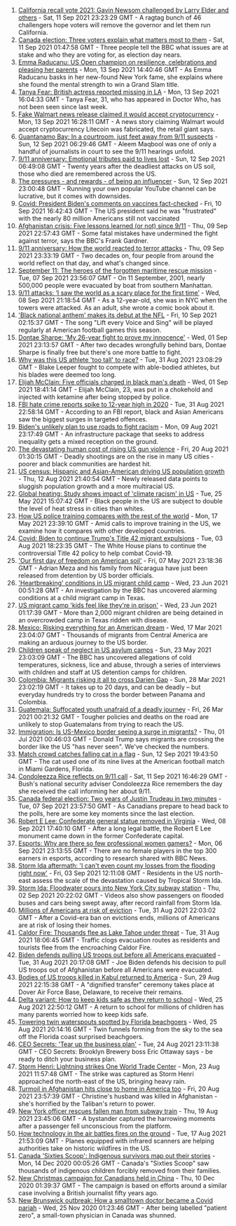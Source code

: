 1. [California recall vote 2021: Gavin Newsom challenged by Larry Elder and others](https://www.bbc.co.uk/news/world-us-canada-58504324?at_medium=RSS&at_campaign=KARANGA) - Sat, 11 Sep 2021 23:23:29 GMT - A ragtag bunch of 46 challengers hope voters will remove the governor and let them run California.
2. [Canada election: Three voters explain what matters most to them](https://www.bbc.co.uk/news/world-us-canada-58523450?at_medium=RSS&at_campaign=KARANGA) - Sat, 11 Sep 2021 01:47:58 GMT - Three people tell the BBC what issues are at stake and who they are voting for, as election day nears.
3. [Emma Raducanu: US Open champion on resilience, celebrations and pleasing her parents](https://www.bbc.co.uk/sport/tennis/58545870?at_medium=RSS&at_campaign=KARANGA) - Mon, 13 Sep 2021 14:40:46 GMT - As Emma Raducanu basks in her new-found New York fame, she explains where she found the mental strength to win a Grand Slam title.
4. [Tanya Fear: British actress reported missing in LA](https://www.bbc.co.uk/news/entertainment-arts-58543496?at_medium=RSS&at_campaign=KARANGA) - Mon, 13 Sep 2021 16:04:33 GMT - Tanya Fear, 31, who has appeared in Doctor Who, has not been seen since last week.
5. [Fake Walmart news release claimed it would accept cryptocurrency](https://www.bbc.co.uk/news/technology-58545944?at_medium=RSS&at_campaign=KARANGA) - Mon, 13 Sep 2021 16:28:11 GMT - A news story claiming Walmart would accept cryptocurrency Litecoin was fabricated, the retail giant says.
6. [Guantanamo Bay: In a courtroom, just feet away from 9/11 suspects](https://www.bbc.co.uk/news/world-latin-america-58527700?at_medium=RSS&at_campaign=KARANGA) - Sun, 12 Sep 2021 06:29:46 GMT - Aleem Maqbool was one of only a handful of journalists in court to see the 9/11 hearings unfold.
7. [9/11 anniversary: Emotional tributes paid to lives lost](https://www.bbc.co.uk/news/world-us-canada-58530073?at_medium=RSS&at_campaign=KARANGA) - Sun, 12 Sep 2021 06:49:08 GMT - Twenty years after the deadliest attacks on US soil, those who died are remembered across the US.
8. [The pressures - and rewards - of being an influencer](https://www.bbc.co.uk/news/business-58487905?at_medium=RSS&at_campaign=KARANGA) - Sun, 12 Sep 2021 23:00:48 GMT - Running your own popular YouTube channel can be lucrative, but it comes with downsides.
9. [Covid: President Biden's comments on vaccines fact-checked](https://www.bbc.co.uk/news/58516873?at_medium=RSS&at_campaign=KARANGA) - Fri, 10 Sep 2021 16:42:43 GMT - The US president said he was "frustrated" with the nearly 80 million Americans still not vaccinated
10. [Afghanistan crisis: Five lessons learned (or not) since 9/11](https://www.bbc.co.uk/news/world-asia-58502199?at_medium=RSS&at_campaign=KARANGA) - Thu, 09 Sep 2021 22:57:43 GMT - Some fatal mistakes have undermined the fight against terror, says the BBC's Frank Gardner.
11. [9/11 anniversary: How the world reacted to terror attacks](https://www.bbc.co.uk/news/world-us-canada-58509703?at_medium=RSS&at_campaign=KARANGA) - Thu, 09 Sep 2021 23:33:19 GMT - Two decades on, four people from around the world reflect on that day, and what's changed since.
12. [September 11: The heroes of the forgotten maritime rescue mission](https://www.bbc.co.uk/news/world-us-canada-58463014?at_medium=RSS&at_campaign=KARANGA) - Tue, 07 Sep 2021 23:56:07 GMT - On 11 September, 2001, nearly 500,000 people were evacuated by boat from southern Manhattan.
13. [9/11 attacks: ‘I saw the world as a scary place for the first time’](https://www.bbc.co.uk/news/world-us-canada-58496145?at_medium=RSS&at_campaign=KARANGA) - Wed, 08 Sep 2021 21:18:54 GMT - As a 12-year-old, she was in NYC when the towers were attacked. As an adult, she wrote a comic book about it.
14. ['Black national anthem' makes its debut at the NFL](https://www.bbc.co.uk/news/world-us-canada-58482970?at_medium=RSS&at_campaign=KARANGA) - Fri, 10 Sep 2021 02:15:37 GMT - The song "Lift every Voice and Sing" will be played regularly at American football games this season.
15. [Dontae Sharpe: 'My 26-year fight to prove my innocence'](https://www.bbc.co.uk/news/world-us-canada-58413322?at_medium=RSS&at_campaign=KARANGA) - Wed, 01 Sep 2021 23:13:57 GMT - After two decades wrongfully behind bars, Dontae Sharpe is finally free but there's one more battle to fight.
16. [Why was this US athlete 'too tall' to race?](https://www.bbc.co.uk/news/disability-58398944?at_medium=RSS&at_campaign=KARANGA) - Tue, 31 Aug 2021 23:08:29 GMT - Blake Leeper fought to compete with able-bodied athletes, but his blades were deemed too long.
17. [Elijah McClain: Five officials charged in black man's death](https://www.bbc.co.uk/news/world-us-canada-58414183?at_medium=RSS&at_campaign=KARANGA) - Wed, 01 Sep 2021 18:41:14 GMT - Elijah McClain, 23, was put in a chokehold and injected with ketamine after being stopped by police.
18. [FBI hate crime reports spike to 12-year high in 2020](https://www.bbc.co.uk/news/world-us-canada-58402839?at_medium=RSS&at_campaign=KARANGA) - Tue, 31 Aug 2021 22:58:14 GMT - According to an FBI report, black and Asian Americans saw the biggest surges in targeted offences.
19. [Biden's unlikely plan to use roads to fight racism](https://www.bbc.co.uk/news/world-us-canada-58106414?at_medium=RSS&at_campaign=KARANGA) - Mon, 09 Aug 2021 23:17:49 GMT - An infrastructure package that seeks to address inequality gets a mixed reception on the ground.
20. [The devastating human cost of rising US gun violence](https://www.bbc.co.uk/news/world-us-canada-58207384?at_medium=RSS&at_campaign=KARANGA) - Fri, 20 Aug 2021 01:30:15 GMT - Deadly shootings are on the rise in many US cities - poorer and black communities are hardest hit.
21. [US census: Hispanic and Asian-American driving US population growth](https://www.bbc.co.uk/news/world-us-canada-58195166?at_medium=RSS&at_campaign=KARANGA) - Thu, 12 Aug 2021 21:40:54 GMT - Newly released data points to sluggish population growth and a more multiracial US.
22. [Global heating: Study shows impact of 'climate racism' in US](https://www.bbc.co.uk/news/science-environment-57235904?at_medium=RSS&at_campaign=KARANGA) - Tue, 25 May 2021 15:07:42 GMT - Black people in the US are subject to double the level of heat stress in cities than whites.
23. [How US police training compares with the rest of the world](https://www.bbc.co.uk/news/world-us-canada-56834733?at_medium=RSS&at_campaign=KARANGA) - Mon, 17 May 2021 23:39:10 GMT - Amid calls to improve training in the US, we examine how it compares with other developed countries.
24. [Covid: Biden to continue Trump's Title 42 migrant expulsions](https://www.bbc.co.uk/news/world-us-canada-58077311?at_medium=RSS&at_campaign=KARANGA) - Tue, 03 Aug 2021 18:23:35 GMT - The White House plans to continue the controversial Title 42 policy to help combat Covid-19.
25. ['Our first day of freedom on American soil'](https://www.bbc.co.uk/news/world-us-canada-57022918?at_medium=RSS&at_campaign=KARANGA) - Fri, 07 May 2021 23:18:36 GMT - Adrian Meza and his family from Nicaragua have just been released from detention by US border officials.
26. ['Heartbreaking' conditions in US migrant child camp](https://www.bbc.co.uk/news/world-us-canada-57561760?at_medium=RSS&at_campaign=KARANGA) - Wed, 23 Jun 2021 00:51:28 GMT - An investigation by the BBC has uncovered alarming conditions at a child migrant camp in Texas.
27. [US migrant camp 'kids feel like they're in prison'](https://www.bbc.co.uk/news/world-us-canada-57576306?at_medium=RSS&at_campaign=KARANGA) - Wed, 23 Jun 2021 01:17:39 GMT - More than 2,000 migrant children are being detained in an overcrowded camp in Texas ridden with disease.
28. [Mexico: Risking everything for an American dream](https://www.bbc.co.uk/news/world-us-canada-56432363?at_medium=RSS&at_campaign=KARANGA) - Wed, 17 Mar 2021 23:04:07 GMT - Thousands of migrants from Central America are making an arduous journey to the US border.
29. [Children speak of neglect in US asylum camps](https://www.bbc.co.uk/news/world-us-canada-57149721?at_medium=RSS&at_campaign=KARANGA) - Sun, 23 May 2021 23:03:09 GMT - The BBC has uncovered allegations of cold temperatures, sickness, lice and abuse, through a series of interviews with children and staff at US detention camps for children.
30. [Colombia: Migrants risking it all to cross Darien Gap](https://www.bbc.co.uk/news/world-latin-america-56544700?at_medium=RSS&at_campaign=KARANGA) - Sun, 28 Mar 2021 23:02:19 GMT - It takes up to 20 days, and can be deadly – but everyday hundreds try to cross the border between Panama and Colombia.
31. [Guatemala: Suffocated youth unafraid of a deadly journey](https://www.bbc.co.uk/news/world-latin-america-56260568?at_medium=RSS&at_campaign=KARANGA) - Fri, 26 Mar 2021 00:21:32 GMT - Tougher policies and deaths on the road are unlikely to stop Guatemalans from trying to reach the US.
32. [Immigration: Is US-Mexico border seeing a surge in migrants?](https://www.bbc.co.uk/news/57656959?at_medium=RSS&at_campaign=KARANGA) - Thu, 01 Jul 2021 00:46:03 GMT - Donald Trump says migrants are crossing the border like the US "has never seen". We've checked the numbers.
33. [Match crowd catches falling cat in a flag](https://www.bbc.co.uk/news/world-us-canada-58540023?at_medium=RSS&at_campaign=KARANGA) - Sun, 12 Sep 2021 19:43:50 GMT - The cat used one of its nine lives at the American football match in Miami Gardens, Florida.
34. [Condoleezza Rice reflects on 9/11 call](https://www.bbc.co.uk/news/world-us-canada-58529172?at_medium=RSS&at_campaign=KARANGA) - Sat, 11 Sep 2021 16:46:29 GMT - Bush's national security adviser Condoleezza Rice remembers the day she received the call informing her about 9/11.
35. [Canada federal election: Two years of Justin Trudeau in two minutes](https://www.bbc.co.uk/news/world-us-canada-58482593?at_medium=RSS&at_campaign=KARANGA) - Tue, 07 Sep 2021 23:57:50 GMT - As Canadians prepare to head back to the polls, here are some key moments since the last election.
36. [Robert E Lee: Confederate general statue removed in Virginia](https://www.bbc.co.uk/news/world-us-canada-58494291?at_medium=RSS&at_campaign=KARANGA) - Wed, 08 Sep 2021 17:40:10 GMT - After a long legal battle, the Robert E Lee monument came down in the former Confederate capital.
37. [Esports: Why are there so few professional women gamers?](https://www.bbc.co.uk/news/technology-58466374?at_medium=RSS&at_campaign=KARANGA) - Mon, 06 Sep 2021 23:13:55 GMT - There are no female players in the top 300 earners in esports, according to research shared with BBC News.
38. [Storm Ida aftermath: 'I can't even count my losses from the flooding right now'](https://www.bbc.co.uk/news/world-us-canada-58432047?at_medium=RSS&at_campaign=KARANGA) - Fri, 03 Sep 2021 12:11:08 GMT - Residents in the US north-east assess the scale of the devastation caused by Tropical Storm Ida.
39. [Storm Ida: Floodwater pours into New York City subway station](https://www.bbc.co.uk/news/world-us-canada-58418627?at_medium=RSS&at_campaign=KARANGA) - Thu, 02 Sep 2021 20:22:02 GMT - Videos also show passengers on flooded buses and cars being swept away, after record rainfall from Storm Ida.
40. [Millions of Americans at risk of eviction](https://www.bbc.co.uk/news/world-us-canada-58403607?at_medium=RSS&at_campaign=KARANGA) - Tue, 31 Aug 2021 22:03:02 GMT - After a Covid-era ban on evictions ends, millions of Americans are at risk of losing their homes.
41. [Caldor Fire: Thousands flee as Lake Tahoe under threat](https://www.bbc.co.uk/news/world-us-canada-58402381?at_medium=RSS&at_campaign=KARANGA) - Tue, 31 Aug 2021 18:06:45 GMT - Traffic clogs evacuation routes as residents and tourists flee from the encroaching Caldor Fire.
42. [Biden defends pulling US troops out before all Americans evacuated](https://www.bbc.co.uk/news/world-us-canada-58403601?at_medium=RSS&at_campaign=KARANGA) - Tue, 31 Aug 2021 20:17:08 GMT - Joe Biden defends his decision to pull US troops out of Afghanistan before all Americans were evacuated.
43. [Bodies of US troops killed in Kabul returned to America](https://www.bbc.co.uk/news/world-us-canada-58380339?at_medium=RSS&at_campaign=KARANGA) - Sun, 29 Aug 2021 22:15:38 GMT - A "dignified transfer" ceremony takes place at Dover Air Force Base, Delaware, to receive their remains.
44. [Delta variant: How to keep kids safe as they return to school](https://www.bbc.co.uk/news/world-us-canada-58208076?at_medium=RSS&at_campaign=KARANGA) - Wed, 25 Aug 2021 22:50:12 GMT - A return to school for millions of children has many parents worried how to keep kids safe.
45. [Towering twin waterspouts spotted by Florida beachgoers](https://www.bbc.co.uk/news/world-us-canada-58336868?at_medium=RSS&at_campaign=KARANGA) - Wed, 25 Aug 2021 20:14:16 GMT - Twin funnels forming from the sky to the sea off the Florida coast surprised beachgoers.
46. [CEO Secrets: 'Tear up the business plan'](https://www.bbc.co.uk/news/business-58316843?at_medium=RSS&at_campaign=KARANGA) - Tue, 24 Aug 2021 23:11:38 GMT - CEO Secrets: Brooklyn Brewery boss Eric Ottaway says - be ready to ditch your business plan.
47. [Storm Henri: Lightning strikes One World Trade Center](https://www.bbc.co.uk/news/world-us-canada-58304611?at_medium=RSS&at_campaign=KARANGA) - Mon, 23 Aug 2021 11:57:48 GMT - The strike was captured as Storm Henri approached the north-east of the US, bringing heavy rain.
48. [Turmoil in Afghanistan hits close to home in America too](https://www.bbc.co.uk/news/world-us-canada-58288575?at_medium=RSS&at_campaign=KARANGA) - Fri, 20 Aug 2021 23:57:39 GMT - Christine's husband was killed in Afghanistan - she's horrified by the Taliban's return to power.
49. [New York officer rescues fallen man from subway train](https://www.bbc.co.uk/news/world-us-canada-58277097?at_medium=RSS&at_campaign=KARANGA) - Thu, 19 Aug 2021 23:45:06 GMT - A bystander captured the harrowing moments after a passenger fell unconscious from the platform.
50. [How technology in the air battles fires on the ground](https://www.bbc.co.uk/news/world-us-canada-58248261?at_medium=RSS&at_campaign=KARANGA) - Tue, 17 Aug 2021 21:53:09 GMT - Planes equipped with infrared scanners are helping authorities take on historic wildfires in the US.
51. [Canada 'Sixties Scoop': Indigenous survivors map out their stories](https://www.bbc.co.uk/news/world-us-canada-55269251?at_medium=RSS&at_campaign=KARANGA) - Mon, 14 Dec 2020 00:05:26 GMT - Canada's "Sixties Scoop" saw thousands of indigenous children forcibly removed from their families.
52. [New Christmas campaign for Canadians held in China](https://www.bbc.co.uk/news/world-us-canada-55249770?at_medium=RSS&at_campaign=KARANGA) - Thu, 10 Dec 2020 01:39:37 GMT - The campaign is based on efforts around a similar case involving a British journalist fifty years ago.
53. [New Brunswick outbreak: How a smalltown doctor became a Covid pariah](https://www.bbc.co.uk/news/world-us-canada-54686672?at_medium=RSS&at_campaign=KARANGA) - Wed, 25 Nov 2020 01:23:46 GMT - After being labelled "patient zero", a small-town physician in Canada was shunned.
